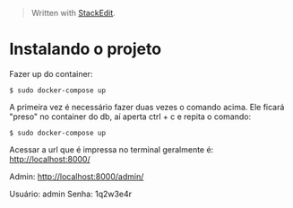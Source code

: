 > Written with [StackEdit](https://stackedit.io/).

# Instalando o projeto
Fazer up do container:

`$ sudo docker-compose up`

A primeira vez é necessário fazer duas vezes o comando acima.
Ele ficará "preso" no container do db, aí aperta ctrl + c e repita o comando:

`$ sudo docker-compose up`

Acessar a url que é impressa no terminal geralmente é:
[http://localhost:8000/](http://localhost:8000/)

Admin:
[http://localhost:8000/admin/](http://localhost:8000/admin/)

Usuário: admin
Senha: 1q2w3e4r
